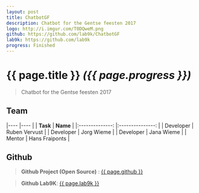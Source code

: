 ```yaml
---
layout: post
title: ChatbotGF
description: Chatbot for the Gentse feesten 2017
logo: http://i.imgur.com/T0DQweM.png
github: https://github.com/lab9k/ChatbotGF
lab9k: https://github.com/lab9k
progress: Finished
---
```


# {{ page.title }} *({{ page.progress }})*

>Chatbot for the Gentse feesten 2017

## Team

|----               |----           |
|    **Task**       |       **Name**        |
|:--------------:   |:---------------:  |
| Developer     |  Ruben Vervust   |
| Developer     | Jorg Wieme   |
| Developer     | Jana Wieme    |
| Mentor        | Hans Fraiponts    |

## Github

>**Github Project (Open Source)** : <a href="{{ page.github }}">{{ page.github }}</a>

>**Github Lab9K**: <a href="{{ page.lab9k }}">{{ page.lab9k }}</a>
